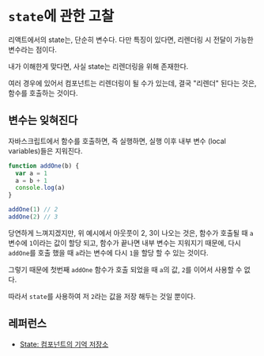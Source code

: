 # `state`에 관한 고찰

리액트에서의 state는, 단순히 변수다. 다만 특징이 있다면, 리렌더링 시 전달이 가능한 변수라는 점이다.

내가 이해한게 맞다면, 사실 state는 리렌더링을 위해 존재한다.

여러 경우에 있어서 컴포넌트는 리렌더링이 될 수가 있는데, 결국 "리렌더" 된다는 것은, 함수를 호출하는 것이다.

## 변수는 잊혀진다

자바스크립트에서 함수를 호출하면, 즉 실행하면, 실행 이후 내부 변수 (local variables)들은 지워진다.

```js
function addOne(b) {
  var a = 1
  a = b + 1
  console.log(a)
}

addOne(1) // 2
addOne(2) // 3
```

당연하게 느껴지겠지만, 위 예시에서 아웃풋이 2, 3이 나오는 것은, 함수가 호출될 때 `a` 변수에 `1`이라는 값이 할당 되고,  함수가 끝나면 내부 변수는 지워지기 때문에, 다시 `addOne`를 호출 했을 때 `a`라는 변수에 다시 `1`을 할당 할 수 있는 것이다.

그렇기 때문에 첫번째 `addOne` 함수가 호출 되었을 때 `a`의 값, `2`를 이어서 사용할 수 없다.

따라서 `state`를 사용하여 저 `2`라는 값을 저장 해두는 것일 뿐이다.

## 레퍼런스

- [State: 컴포넌트의 기억 저장소](https://ko.react.dev/learn/state-a-components-memory)